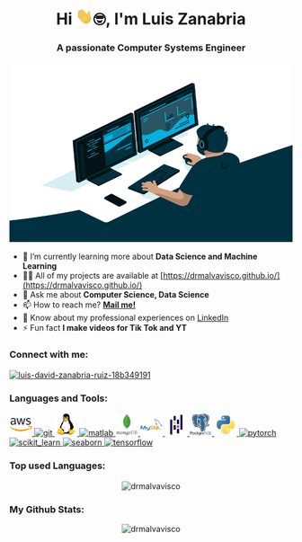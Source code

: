 <h1 align="center">Hi <img src="hello.gif" height="30px">🤓, I'm Luis Zanabria</h1>
<h3 align="center">A passionate Computer Systems Engineer</h3>

<p align="center"><img src="code.gif" width="540" height="320"  /></p>

- 🌱 I’m currently learning more about **Data Science and Machine Learning**
- 👨‍💻 All of my projects are available at [https://drmalvavisco.github.io/](https://drmalvavisco.github.io/)
- 💬 Ask me about **Computer Science, Data Science**
- 📫 How to reach me? **[Mail me!](mailto:luis.david.zanabria@gmail.com)**
- 📄 Know about my professional experiences on [LinkedIn](https://www.linkedin.com/in/luis-david-zanabria-ruiz-18b349191/)
- ⚡ Fun fact **I make videos for Tik Tok and YT**

<h3 align="left">Connect with me:</h3>
<p align="left">
<a href="https://linkedin.com/in/luis-david-zanabria-ruiz-18b349191" target="blank"><img align="center" src="https://raw.githubusercontent.com/rahuldkjain/github-profile-readme-generator/master/src/images/icons/Social/linked-in-alt.svg" alt="luis-david-zanabria-ruiz-18b349191" height="30" width="40" /></a>
</p>

<h3 align="left">Languages and Tools:</h3>
<p align="left"> <a href="https://aws.amazon.com" target="_blank" rel="noreferrer"> <img src="https://raw.githubusercontent.com/devicons/devicon/master/icons/amazonwebservices/amazonwebservices-original-wordmark.svg" alt="aws" width="40" height="40"/> </a> <a href="https://git-scm.com/" target="_blank" rel="noreferrer"> <img src="https://www.vectorlogo.zone/logos/git-scm/git-scm-icon.svg" alt="git" width="40" height="40"/> </a> <a href="https://www.linux.org/" target="_blank" rel="noreferrer"> <img src="https://raw.githubusercontent.com/devicons/devicon/master/icons/linux/linux-original.svg" alt="linux" width="40" height="40"/> </a> <a href="https://www.mathworks.com/" target="_blank" rel="noreferrer"> <img src="https://upload.wikimedia.org/wikipedia/commons/2/21/Matlab_Logo.png" alt="matlab" width="40" height="40"/> </a> <a href="https://www.mongodb.com/" target="_blank" rel="noreferrer"> <img src="https://raw.githubusercontent.com/devicons/devicon/master/icons/mongodb/mongodb-original-wordmark.svg" alt="mongodb" width="40" height="40"/> </a> <a href="https://www.mysql.com/" target="_blank" rel="noreferrer"> <img src="https://raw.githubusercontent.com/devicons/devicon/master/icons/mysql/mysql-original-wordmark.svg" alt="mysql" width="40" height="40"/> </a> <a href="https://pandas.pydata.org/" target="_blank" rel="noreferrer"> <img src="https://raw.githubusercontent.com/devicons/devicon/2ae2a900d2f041da66e950e4d48052658d850630/icons/pandas/pandas-original.svg" alt="pandas" width="40" height="40"/> </a> <a href="https://www.postgresql.org" target="_blank" rel="noreferrer"> <img src="https://raw.githubusercontent.com/devicons/devicon/master/icons/postgresql/postgresql-original-wordmark.svg" alt="postgresql" width="40" height="40"/> </a> <a href="https://www.python.org" target="_blank" rel="noreferrer"> <img src="https://raw.githubusercontent.com/devicons/devicon/master/icons/python/python-original.svg" alt="python" width="40" height="40"/> </a> <a href="https://pytorch.org/" target="_blank" rel="noreferrer"> <img src="https://www.vectorlogo.zone/logos/pytorch/pytorch-icon.svg" alt="pytorch" width="40" height="40"/> </a> <a href="https://scikit-learn.org/" target="_blank" rel="noreferrer"> <img src="https://upload.wikimedia.org/wikipedia/commons/0/05/Scikit_learn_logo_small.svg" alt="scikit_learn" width="40" height="40"/> </a> <a href="https://seaborn.pydata.org/" target="_blank" rel="noreferrer"> <img src="https://seaborn.pydata.org/_images/logo-mark-lightbg.svg" alt="seaborn" width="40" height="40"/> </a> <a href="https://www.tensorflow.org" target="_blank" rel="noreferrer"> <img src="https://www.vectorlogo.zone/logos/tensorflow/tensorflow-icon.svg" alt="tensorflow" width="40" height="40"/> </a> </p>


<h3 align="left">Top used Languages:</h3>
<p align="center"><img align="center" src="https://github-readme-stats.vercel.app/api/top-langs?username=drmalvavisco&show_icons=true&theme=gotham&locale=en&layout=compact" alt="drmalvavisco" /></p>

<h3 align="left">My Github Stats:</h3>
<p align="center"> <img src="https://github-readme-stats.vercel.app/api?username=drmalvavisco&show_icons=true&theme=gotham" alt="drmalvavisco" />

